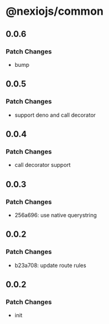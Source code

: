 # @nexiojs/common

## 0.0.6

### Patch Changes

- bump

## 0.0.5

### Patch Changes

- support deno and call decorator

## 0.0.4

### Patch Changes

- call decorator support

## 0.0.3

### Patch Changes

- 256a696: use native querystring

## 0.0.2

### Patch Changes

- b23a708: update route rules

## 0.0.2

### Patch Changes

- init
